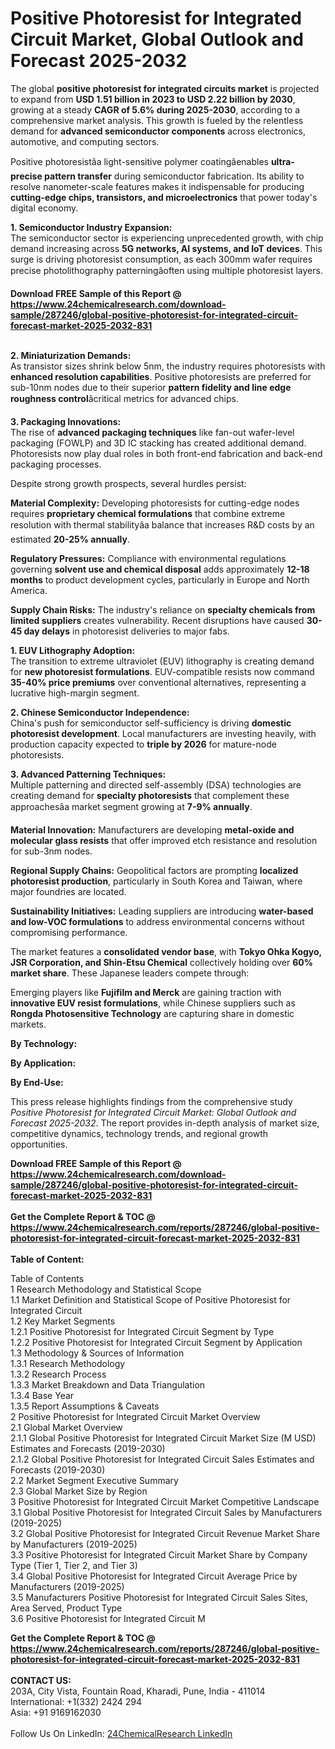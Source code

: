 <h1>Positive Photoresist for Integrated Circuit Market, Global Outlook and Forecast 2025-2032</h1><p>The global <strong>positive photoresist for integrated circuits market</strong> is projected to expand from <strong>USD 1.51 billion in 2023 to USD 2.22 billion by 2030</strong>, growing at a steady <strong>CAGR of 5.6% during 2025-2030</strong>, according to a comprehensive market analysis. This growth is fueled by the relentless demand for <strong>advanced semiconductor components</strong> across electronics, automotive, and computing sectors.</p><p>Positive photoresistâa light-sensitive polymer coatingâenables <strong>ultra-precise pattern transfer</strong> during semiconductor fabrication. Its ability to resolve nanometer-scale features makes it indispensable for producing <strong>cutting-edge chips, transistors, and microelectronics</strong> that power today's digital economy.</p><p><strong>1. Semiconductor Industry Expansion:</strong><br>
The semiconductor sector is experiencing unprecedented growth, with chip demand increasing across <strong>5G networks, AI systems, and IoT devices</strong>. This surge is driving photoresist consumption, as each 300mm wafer requires precise photolithography patterningâoften using multiple photoresist layers.</p><div><b>Download FREE Sample of this Report @ 
            <a href="https://www.24chemicalresearch.com/download-sample/287246/global-positive-photoresist-for-integrated-circuit-forecast-market-2025-2032-831">
            https://www.24chemicalresearch.com/download-sample/287246/global-positive-photoresist-for-integrated-circuit-forecast-market-2025-2032-831</a></b></div><br><p><strong>2. Miniaturization Demands:</strong><br>
As transistor sizes shrink below 5nm, the industry requires photoresists with <strong>enhanced resolution capabilities</strong>. Positive photoresists are preferred for sub-10nm nodes due to their superior <strong>pattern fidelity and line edge roughness control</strong>âcritical metrics for advanced chips.</p><p><strong>3. Packaging Innovations:</strong><br>
The rise of <strong>advanced packaging techniques</strong> like fan-out wafer-level packaging (FOWLP) and 3D IC stacking has created additional demand. Photoresists now play dual roles in both front-end fabrication and back-end packaging processes.</p><p>Despite strong growth prospects, several hurdles persist:</p><p><strong>Material Complexity:</strong> Developing photoresists for cutting-edge nodes requires <strong>proprietary chemical formulations</strong> that combine extreme resolution with thermal stabilityâa balance that increases R&amp;D costs by an estimated <strong>20-25% annually</strong>.</p><p><strong>Regulatory Pressures:</strong> Compliance with environmental regulations governing <strong>solvent use and chemical disposal</strong> adds approximately <strong>12-18 months</strong> to product development cycles, particularly in Europe and North America.</p><p><strong>Supply Chain Risks:</strong> The industry's reliance on <strong>specialty chemicals from limited suppliers</strong> creates vulnerability. Recent disruptions have caused <strong>30-45 day delays</strong> in photoresist deliveries to major fabs.</p><p><strong>1. EUV Lithography Adoption:</strong><br>
The transition to extreme ultraviolet (EUV) lithography is creating demand for <strong>new photoresist formulations</strong>. EUV-compatible resists now command <strong>35-40% price premiums</strong> over conventional alternatives, representing a lucrative high-margin segment.</p><p><strong>2. Chinese Semiconductor Independence:</strong><br>
China's push for semiconductor self-sufficiency is driving <strong>domestic photoresist development</strong>. Local manufacturers are investing heavily, with production capacity expected to <strong>triple by 2026</strong> for mature-node photoresists.</p><p><strong>3. Advanced Patterning Techniques:</strong><br>
Multiple patterning and directed self-assembly (DSA) technologies are creating demand for <strong>specialty photoresists</strong> that complement these approachesâa market segment growing at <strong>7-9% annually</strong>.</p><p><strong>Material Innovation:</strong> Manufacturers are developing <strong>metal-oxide and molecular glass resists</strong> that offer improved etch resistance and resolution for sub-3nm nodes.</p><p><strong>Regional Supply Chains:</strong> Geopolitical factors are prompting <strong>localized photoresist production</strong>, particularly in South Korea and Taiwan, where major foundries are located.</p><p><strong>Sustainability Initiatives:</strong> Leading suppliers are introducing <strong>water-based and low-VOC formulations</strong> to address environmental concerns without compromising performance.</p><p>The market features a <strong>consolidated vendor base</strong>, with <strong>Tokyo Ohka Kogyo, JSR Corporation, and Shin-Etsu Chemical</strong> collectively holding over <strong>60% market share</strong>. These Japanese leaders compete through:</p><p>Emerging players like <strong>Fujifilm and Merck</strong> are gaining traction with <strong>innovative EUV resist formulations</strong>, while Chinese suppliers such as <strong>Rongda Photosensitive Technology</strong> are capturing share in domestic markets.</p><p><strong>By Technology:</strong></p><p><strong>By Application:</strong></p><p><strong>By End-Use:</strong></p><p>This press release highlights findings from the comprehensive study <em>Positive Photoresist for Integrated Circuit Market: Global Outlook and Forecast 2025-2032</em>. The report provides in-depth analysis of market size, competitive dynamics, technology trends, and regional growth opportunities.</p><div><b>Download FREE Sample of this Report @ 
            <a href="https://www.24chemicalresearch.com/download-sample/287246/global-positive-photoresist-for-integrated-circuit-forecast-market-2025-2032-831">
            https://www.24chemicalresearch.com/download-sample/287246/global-positive-photoresist-for-integrated-circuit-forecast-market-2025-2032-831</a></b></div><br><div><b>Get the Complete Report & TOC @ 
            <a href="https://www.24chemicalresearch.com/reports/287246/global-positive-photoresist-for-integrated-circuit-forecast-market-2025-2032-831">
            https://www.24chemicalresearch.com/reports/287246/global-positive-photoresist-for-integrated-circuit-forecast-market-2025-2032-831</a></b></div><br>
            <b>Table of Content:</b><p>Table of Contents<br />
1 Research Methodology and Statistical Scope<br />
1.1 Market Definition and Statistical Scope of Positive Photoresist for Integrated Circuit<br />
1.2 Key Market Segments<br />
1.2.1 Positive Photoresist for Integrated Circuit Segment by Type<br />
1.2.2 Positive Photoresist for Integrated Circuit Segment by Application<br />
1.3 Methodology & Sources of Information<br />
1.3.1 Research Methodology<br />
1.3.2 Research Process<br />
1.3.3 Market Breakdown and Data Triangulation<br />
1.3.4 Base Year<br />
1.3.5 Report Assumptions & Caveats<br />
2 Positive Photoresist for Integrated Circuit Market Overview<br />
2.1 Global Market Overview<br />
2.1.1 Global Positive Photoresist for Integrated Circuit Market Size (M USD) Estimates and Forecasts (2019-2030)<br />
2.1.2 Global Positive Photoresist for Integrated Circuit Sales Estimates and Forecasts (2019-2030)<br />
2.2 Market Segment Executive Summary<br />
2.3 Global Market Size by Region<br />
3 Positive Photoresist for Integrated Circuit Market Competitive Landscape<br />
3.1 Global Positive Photoresist for Integrated Circuit Sales by Manufacturers (2019-2025)<br />
3.2 Global Positive Photoresist for Integrated Circuit Revenue Market Share by Manufacturers (2019-2025)<br />
3.3 Positive Photoresist for Integrated Circuit Market Share by Company Type (Tier 1, Tier 2, and Tier 3)<br />
3.4 Global Positive Photoresist for Integrated Circuit Average Price by Manufacturers (2019-2025)<br />
3.5 Manufacturers Positive Photoresist for Integrated Circuit Sales Sites, Area Served, Product Type<br />
3.6 Positive Photoresist for Integrated Circuit M</p><div><b>Get the Complete Report & TOC @ 
            <a href="https://www.24chemicalresearch.com/reports/287246/global-positive-photoresist-for-integrated-circuit-forecast-market-2025-2032-831">
            https://www.24chemicalresearch.com/reports/287246/global-positive-photoresist-for-integrated-circuit-forecast-market-2025-2032-831</a></b></div><br><b>CONTACT US:</b><br>
            203A, City Vista, Fountain Road, Kharadi, Pune, India - 411014<br>
            International: +1(332) 2424 294<br>
            Asia: +91 9169162030 <br><br>
            Follow Us On LinkedIn: <a href="https://www.linkedin.com/company/24chemicalresearch/">24ChemicalResearch LinkedIn</a>